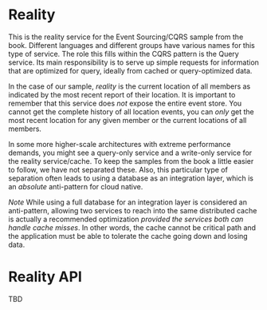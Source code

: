 # Reality
This is the reality service for the Event Sourcing/CQRS sample from the book. Different languages and different groups have various names for this type of service. The role this fills within the CQRS pattern is the Query service. Its main responsibility is to serve up simple requests for information that are optimized for query, ideally from cached or query-optimized data.

In the case of our sample, _reality_ is the current location of all members as indicated by the most recent report of their location. It is important to remember that this service does _not_ expose the entire event store. You cannot get the complete history of all location events, you can _only_ get the most recent location for any given member or the current locations of all members.

In some more higher-scale architectures with extreme performance demands, you might see a query-only service and a write-only service for the reality service/cache. To keep the samples from the book a little easier to follow, we have not separated these. Also, this particular type of separation often leads to using a database as an integration layer, which is an _absolute_ anti-pattern for cloud native. 

_Note_ While using a full database for an integration layer is considered an anti-pattern, allowing two services to reach into the same distributed cache is actually a recommended optimization _provided the services both can handle cache misses_. In other words, the cache cannot be critical path and the application must be able to tolerate the cache going down and losing data.

# Reality API

TBD


